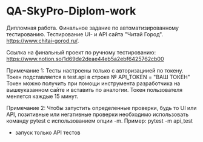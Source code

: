 # QA-SkyPro-Diplom-work
Дипломная работа. Финальное задание по автоматизированному тестированию.
Тестирование UI- и API сайта "Читай Город". https://www.chitai-gorod.ru/.

Ссылка на финальный проект по ручному тестированию: 
https://www.notion.so/1d69de2deae44eb5a2ebf6425762cb00

Примечание 1:
Тесты настроены только с авторизациией по токену. Токен подставляется в test.api в строке № API_TOKEN = "ВАШ ТОКЕН"
Токен можно получить при помощи инструмента разработчика на вышеуказанном сайте и вставить по аналогии. Токен пользователя меняется каждые 15 минут. 

Примечание 2:
Чтобы запустить определенные проверки, будь то UI или API, позитивные или негативные проверки необходимо использовать команду pytest с использованием опции -m. Пример: pytest -m api_test 
- запуск только API тестов